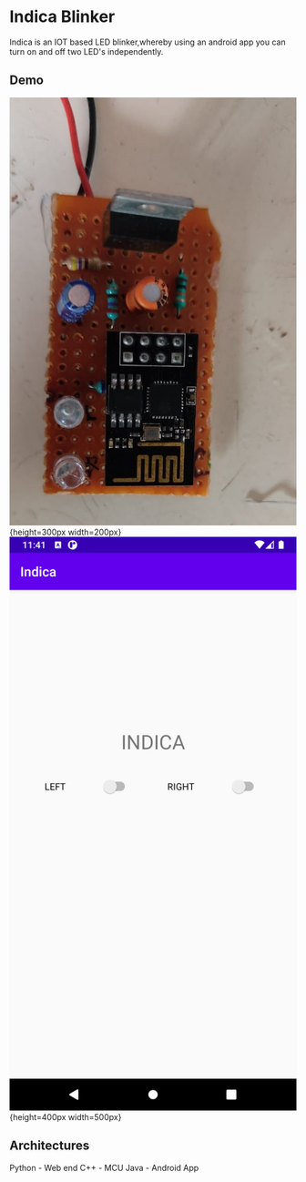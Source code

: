 
# Indica Blinker

Indica is an IOT based LED blinker,whereby using an android app you can turn on and off two LED's independently.


## Demo

![Prototype](documentation/demo.jpg?raw=true "Prototype"){height=300px width=200px}
![Android App](documentation/app.png?raw=true "Android AppAndroid App"){height=400px width=500px}


## Architectures

Python - Web end
C++    - MCU
Java   - Android App